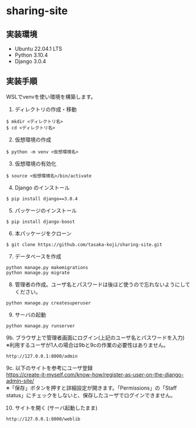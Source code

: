 # sharing-site

## 実装環境
* Ubuntu 22.04.1 LTS
* Python 3.10.4
* Django 3.0.4

## 実装手順
WSLでvenvを使い環境を構築します。

1. ディレクトリの作成・移動
```
$ mkdir <ディレクトリ名>
$ cd <ディレクトリ名>
```

2. 仮想環境の作成
```
$ python -m venv <仮想環境名>
```

3. 仮想環境の有効化
```
$ source <仮想環境名>/bin/activate
```

4. Django のインストール
```
$ pip install django==3.0.4
```

5. パッケージのインストール
```
$ pip install django-boost
```

6. 本パッケージをクローン
```
$ git clone https://github.com/tasaka-koji/sharing-site.git
```

7. データベースを作成
```
python manage.py makemigrations
python manage.py migrate
```

8. 管理者の作成。ユーザ名とパスワードは後ほど使うので忘れないようにしてください。
```
python manage.py createsuperuser
```

9. サーバの起動
```
python manage.py runserver
```

9b. ブラウザ上で管理者画面にログイン(上記のユーザ名とパスワードを入力)  
※利用するユーザが1人の場合は9bと9cの作業の必要性はありません。
```
http://127.0.0.1:8000/admin
```

9c. 以下のサイトを参考にユーザ登録  
https://create-it-myself.com/know-how/register-as-user-on-the-django-admin-site/  
※「保存」ボタンを押すと詳細設定が開きます。「Permissions」の「Staff status」にチェックをしないと、保存したユーザでログインできません。

10. サイトを開く (サーバ起動したまま)
```
http://127.0.0.1:8000/weblib
```

